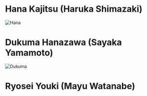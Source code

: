 # Hana Kajitsu (Haruka Shimazaki)
![Hana](https://github.com/user-attachments/assets/dc4e9715-6a74-46f8-8bcf-069c5af2c337)
# Dukuma Hanazawa (Sayaka Yamamoto)
![Dukuma](https://github.com/user-attachments/assets/67160063-5ffa-4402-9782-37961145ab13)
# Ryosei Youki (Mayu Watanabe)
